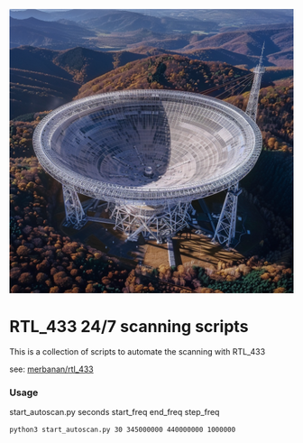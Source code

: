 ![radio_telescope.png](radio_telescope.png)
# RTL_433  24/7 scanning scripts
This is a collection of scripts to automate the scanning with RTL_433

see: [merbanan/rtl_433](https://github.com/merbanan/rtl_433)

### Usage
start_autoscan.py seconds start_freq end_freq step_freq
```bash
python3 start_autoscan.py 30 345000000 440000000 1000000
```
